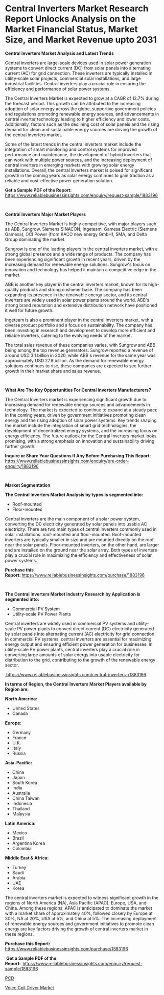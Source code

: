 <p><h1>Central Inverters Market Research Report Unlocks Analysis on the Market Financial Status, Market Size, and Market Revenue upto 2031</h1></p><p><strong>Central Inverters Market Analysis and Latest Trends</strong></p>
<p><p>Central inverters are large-scale devices used in solar power generation systems to convert direct current (DC) from solar panels into alternating current (AC) for grid connection. These inverters are typically installed in utility-scale solar projects, commercial solar installations, and large industrial facilities. Central inverters play a crucial role in ensuring the efficiency and performance of solar power systems.</p><p>The Central Inverters Market is expected to grow at a CAGR of 12.7% during the forecast period. This growth can be attributed to the increasing adoption of solar energy across the globe, supportive government policies and regulations promoting renewable energy sources, and advancements in central inverter technology leading to higher efficiency and lower costs. Additionally, factors such as the declining cost of solar panels and the rising demand for clean and sustainable energy sources are driving the growth of the central inverters market.</p><p>Some of the latest trends in the central inverters market include the integration of smart monitoring and control systems for improved performance and maintenance, the development of hybrid inverters that can work with multiple power sources, and the increasing deployment of central inverters in emerging markets with growing solar energy installations. Overall, the central inverters market is poised for significant growth in the coming years as solar energy continues to gain traction as a reliable and cost-effective power generation solution.</p></p>
<p><strong>Get a Sample PDF of the Report:&nbsp;</strong> <a href="https://www.reliablebusinessinsights.com/enquiry/request-sample/1883196">https://www.reliablebusinessinsights.com/enquiry/request-sample/1883196</a></p>
<p>&nbsp;</p>
<p><strong>Central Inverters Major Market Players</strong></p>
<p><p>The Central Inverters Market is highly competitive, with major players such as ABB, Sungrow, Siemens SINACON, Ingeteam, Gamesa Electric (Siemens Gamesa), OCI Power (from KACO new energy GmbH), SMA, and Delta Group dominating the market.</p><p>Sungrow is one of the leading players in the central inverters market, with a strong global presence and a wide range of products. The company has been experiencing significant growth in recent years, driven by the increasing demand for renewable energy solutions. Sungrow's focus on innovation and technology has helped it maintain a competitive edge in the market.</p><p>ABB is another key player in the central inverters market, known for its high-quality products and strong customer base. The company has been expanding its presence in the renewable energy sector, and its central inverters are widely used in solar power plants around the world. ABB's strong brand reputation and extensive distribution network have positioned it well for future growth.</p><p>Ingeteam is also a prominent player in the central inverters market, with a diverse product portfolio and a focus on sustainability. The company has been investing in research and development to develop more efficient and reliable inverters, catering to the evolving needs of the market.</p><p>The total sales revenue of these companies varies, with Sungrow and ABB being among the top revenue generators. Sungrow reported a revenue of around USD 3.1 billion in 2020, while ABB's revenue for the same year was approximately USD 27.9 billion. As the demand for renewable energy solutions continues to rise, these companies are expected to see further growth in their market share and sales revenue.</p></p>
<p>&nbsp;</p>
<p><strong>What Are The Key Opportunities For Central Inverters Manufacturers?</strong></p>
<p><p>The Central Inverters market is experiencing significant growth due to increasing demand for renewable energy sources and advancements in technology. The market is expected to continue to expand at a steady pace in the coming years, driven by government initiatives promoting clean energy and the rising adoption of solar power systems. Key trends shaping the market include the integration of smart grid technologies, the development of decentralized energy systems, and the increasing focus on energy efficiency. The future outlook for the Central Inverters market looks promising, with a strong emphasis on innovation and sustainability driving further growth.</p></p>
<p><strong>Inquire or Share Your Questions If Any Before Purchasing This Report:</strong> <a href="https://www.reliablebusinessinsights.com/enquiry/pre-order-enquiry/1883196">https://www.reliablebusinessinsights.com/enquiry/pre-order-enquiry/1883196</a></p>
<p>&nbsp;</p>
<p><strong>Market Segmentation</strong></p>
<p><strong>The Central Inverters Market Analysis by types is segmented into:</strong></p>
<p><ul><li>Roof-mounted</li><li>Floor-mounted</li></ul></p>
<p><p>Central inverters are the main component of a solar power system, converting the DC electricity generated by solar panels into usable AC electricity. There are two main types of central inverters commonly used in solar installations: roof-mounted and floor-mounted. Roof-mounted inverters are typically smaller in size and are mounted directly on the roof near the solar panels. Floor-mounted inverters, on the other hand, are larger and are installed on the ground near the solar array. Both types of inverters play a crucial role in maximizing the efficiency and effectiveness of solar power systems.</p></p>
<p><strong>Purchase this Report:&nbsp;</strong><a href="https://www.reliablebusinessinsights.com/purchase/1883196">https://www.reliablebusinessinsights.com/purchase/1883196</a></p>
<p>&nbsp;</p>
<p><strong>The Central Inverters Market Industry Research by Application is segmented into:</strong></p>
<p><ul><li>Commercial PV System</li><li>Utility-scale PV Power Plants</li></ul></p>
<p><p>Central inverters are widely used in commercial PV systems and utility-scale PV power plants to convert direct current (DC) electricity generated by solar panels into alternating current (AC) electricity for grid connection. In commercial PV systems, central inverters are essential for maximizing energy output and ensuring efficient power generation for businesses. In utility-scale PV power plants, central inverters play a crucial role in converting large amounts of solar energy into usable electricity for distribution to the grid, contributing to the growth of the renewable energy sector.</p></p>
<p><a href="https://www.reliablebusinessinsights.com/central-inverters-r1883196">&nbsp;https://www.reliablebusinessinsights.com/central-inverters-r1883196</a></p>
<p><strong>In terms of Region, the Central Inverters Market Players available by Region are:</strong></p>
<p>
    <p> <strong> North America: </strong>
        <ul>
            <li>United States</li>
            <li>Canada</li>
        </ul>
        </p> 
    <p> <strong> Europe: </strong>
        <ul>
            <li>Germany</li>
            <li>France</li>
            <li>U.K.</li>
            <li>Italy</li>
            <li>Russia</li>
        </ul>
        </p> 
    <p> <strong> Asia-Pacific: </strong>
        <ul>
            <li>China</li>
            <li>Japan</li>
            <li>South Korea</li>
            <li>India</li>
            <li>Australia</li>
            <li>China Taiwan</li>
            <li>Indonesia</li>
            <li>Thailand</li>
            <li>Malaysia</li>
        </ul>
        </p> 
    <p> <strong> Latin America: </strong>
        <ul>
            <li>Mexico</li>
            <li>Brazil</li>
            <li>Argentina Korea</li>
            <li>Colombia</li>
        </ul>
        </p> 
    <p> <strong> Middle East & Africa: </strong>
        <ul>
            <li>Turkey</li>
            <li>Saudi</li>
            <li>Arabia</li>
            <li>UAE</li>
            <li>Korea</li>
        </ul>
    </p>
    </p>
<p><p>The central inverters market is expected to witness significant growth in the regions of North America (NA), Asia Pacific (APAC), Europe, USA, and China. Among these regions, APAC is anticipated to dominate the market with a market share of approximately 40%, followed closely by Europe at 30%, NA at 20%, USA at 5%, and China at 5%. The increasing deployment of renewable energy sources and government initiatives to promote clean energy are key factors driving the growth of central inverters market in these regions.</p></p>
<p><strong>Purchase this Report: </strong><a href="https://www.reliablebusinessinsights.com/purchase/1883196">https://www.reliablebusinessinsights.com/purchase/1883196</a></p>
<p>&nbsp;<strong>Get a Sample PDF of the Report:&nbsp;&nbsp;</strong><a href="https://www.reliablebusinessinsights.com/enquiry/request-sample/1883196">https://www.reliablebusinessinsights.com/enquiry/request-sample/1883196</a></p>
<p><strong></strong></p>
<p><p><a href="https://github.com/AaronVargas43/Market-Research-Report-List-2/blob/main/7585715149601.md">PCD</a></p><p><a href="https://github.com/fiixsa/Market-Research-Report-List-3/blob/main/voice-coil-driver-market.md">Voice Coil Driver Market</a></p></p>